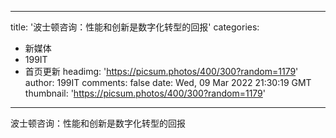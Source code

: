 
---
title: '波士顿咨询：性能和创新是数字化转型的回报'
categories: 
 - 新媒体
 - 199IT
 - 首页更新
headimg: 'https://picsum.photos/400/300?random=1179'
author: 199IT
comments: false
date: Wed, 09 Mar 2022 21:30:19 GMT
thumbnail: 'https://picsum.photos/400/300?random=1179'
---

<div>   
波士顿咨询：性能和创新是数字化转型的回报  
</div>
            